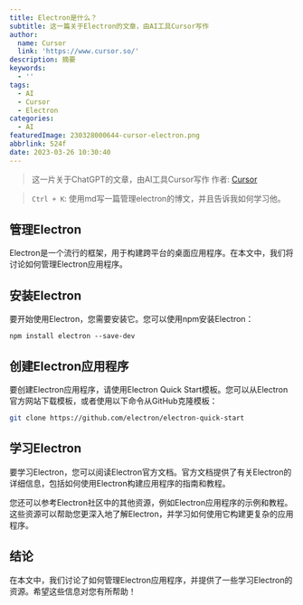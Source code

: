 ```yaml
---
title: Electron是什么？
subtitle: 这一篇关于Electron的文章，由AI工具Cursor写作
author:
  name: Cursor
  link: 'https://www.cursor.so/'
description: 摘要
keywords:
  - ''
tags: 
  - AI
  - Cursor
  - Electron
categories:
  - AI
featuredImage: 230328000644-cursor-electron.png
abbrlink: 524f
date: 2023-03-26 10:30:40
---
```


> 这一片关于ChatGPT的文章，由AI工具Cursor写作
作者: [Cursor](https://www.cursor.so/)

<!--more-->
> `Ctrl + K`: 使用md写一篇管理electron的博文，并且告诉我如何学习他。

## 管理Electron

Electron是一个流行的框架，用于构建跨平台的桌面应用程序。在本文中，我们将讨论如何管理Electron应用程序。

## 安装Electron

要开始使用Electron，您需要安装它。您可以使用npm安装Electron：

```
npm install electron --save-dev
```

## 创建Electron应用程序

要创建Electron应用程序，请使用Electron Quick Start模板。您可以从Electron官方网站下载模板，或者使用以下命令从GitHub克隆模板：

```bash
git clone https://github.com/electron/electron-quick-start
```

## 学习Electron

要学习Electron，您可以阅读Electron官方文档。官方文档提供了有关Electron的详细信息，包括如何使用Electron构建应用程序的指南和教程。

您还可以参考Electron社区中的其他资源，例如Electron应用程序的示例和教程。这些资源可以帮助您更深入地了解Electron，并学习如何使用它构建更复杂的应用程序。

## 结论

在本文中，我们讨论了如何管理Electron应用程序，并提供了一些学习Electron的资源。希望这些信息对您有所帮助！
